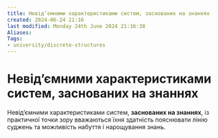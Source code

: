 ```yaml
---
title: Невід’ємними характеристиками систем, заснованих на знаннях
created: 2024-06-24 21:16
last modified: Monday 24th June 2024 21:16:38
Aliases:
Tags:
- university/discrete-structures
---
```

# Невід’ємними характеристиками систем, заснованих на знаннях

Невід’ємними характеристиками систем, **заснованих на знаннях**, із практичної точки зору вважаються їхня здатність пояснювати лінію суджень та можливість набуття і нарощування знань.